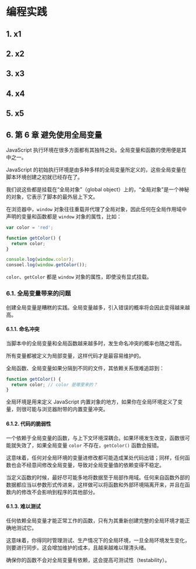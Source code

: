 # 编程实践

## 1. x1

## 2. x2

## 3. x3

## 4. x4

## 5. x5

## 6. 第 6 章 避免使用全局变量

JavaScript 执行环境在很多方面都有其独特之处。全局变量和函数的使用便是其中之一。

JavaScript 的初始执行环境是由多种多样的全局变量所定义的，这些全局变量在脚本环境创建之初就已经存在了。

我们说这些都是挂载在“全局对象”（global object）上的，“全局对象”是一个神秘的对象，它表示了脚本的最外层上下文。

在浏览器中，`window` 对象往往重载并代理了全局对象，因此任何在全局作用域中声明的变量和函数都是 `window` 对象的属性，比如：

```javascript
var color = 'red';

function getColor() {
  return color;
}

console.log(window.color);
consoel.log(window.getColor());
```

`color`、`getColor` 都是 `window` 对象的属性，即使没有显式挂载。

### 6.1. 全局变量带来的问题

创建全局变量是糟糕的实践。全局变量越多，引入错误的概率将会因此变得越来越高。

#### 6.1.1. 命名冲突

当脚本中的全局变量和全局函数越来越多时，发生命名冲突的概率也随之增高。

所有变量都被定义为局部变量，这样代码才是最容易维护的。

全局函数、全局变量如果分隔到不同的文件，其依赖关系很难追踪到：

```javascript
function getColor() {
  return color; // color 是哪里来的？
}
```

全局环境是用来定义 JavaScript 内置对象的地方，如果你在全局环境定义了变量，则很可能与浏览器附带的内置变量冲突。

#### 6.1.2. 代码的脆弱性

一个依赖于全局变量的函数，与上下文环境深耦合。如果环境发生改变，函数很可能就失效了，如果全局变量 `color` 不存在，`getColor()` 函数会报错。

这意味着，任何对全局环境的变量进修改都可能造成某处代码出错；同样，任何函数也会不经意间修改全局变量，导致对全局变量值的依赖变得不稳定。

当定义函数的时候，最好尽可能多地将数据至于局部作用域。任何来自函数外部的数据都应当以参数形式传进来，这样做可以将函数和外部环境隔离开来，并且在函数内的修改不会影响到程序的其他部分。

#### 6.1.3. 难以测试

任何依赖全局变量才能正常工作的函数，只有为其重新创建完整的全局环境才能正确地测试它。

这意味着，你得同时管理测试、生产情况下的全局环境，一旦全局环境发生变化，则要进行同步。这会增加维护的成本，且越来越难以理清头绪。

确保你的函数不会对全局变量有依赖，这会提高可测试性（testability）。